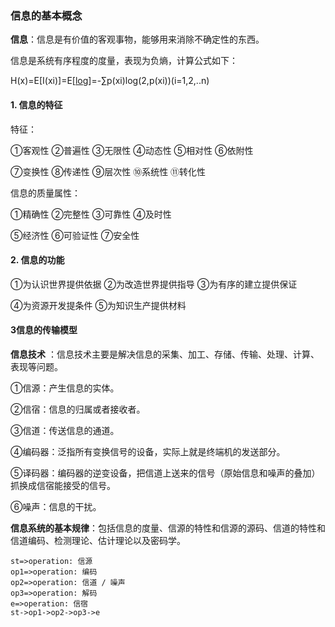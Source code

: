 ### 信息的基本概念

**信息**：信息是有价值的客观事物，能够用来消除不确定性的东西。

信息是系统有序程度的度量，表现为负熵，计算公式如下：

H(x)=E[I(xi)]=E[[log](2,1/p(xi))]=-∑p(xi)log(2,p(xi))(i=1,2,..n)



#### 1. 信息的特征

特征：

①客观性 ②普遍性 ③无限性 ④动态性 ⑤相对性 ⑥依附性

⑦变换性 ⑧传递性 ⑨层次性 ⑩系统性 ⑪转化性

信息的质量属性：

①精确性 ②完整性 ③可靠性 ④及时性 

⑤经济性 ⑥可验证性 ⑦安全性



#### 2. 信息的功能

①为认识世界提供依据 ②为改造世界提供指导 ③为有序的建立提供保证 

④为资源开发提条件 ⑤为知识生产提供材料



#### 3信息的传输模型

**信息技术** ：信息技术主要是解决信息的采集、加工、存储、传输、处理、计算、表现等问题。

①信源：产生信息的实体。

②信宿：信息的归属或者接收者。

③信道：传送信息的通道。

④编码器：泛指所有变换信号的设备，实际上就是终端机的发送部分。

⑤译码器：编码器的逆变设备，把信道上送来的信号（原始信息和噪声的叠加）抓换成信宿能接受的信号。

⑥噪声：信息的干扰。

**信息系统的基本规律**：包括信息的度量、信源的特性和信源的源码、信道的特性和信道编码、检测理论、估计理论以及密码学。

```flow
st=>operation: 信源
op1=>operation: 编码
op2=>operation: 信道 / 噪声
op3=>operation: 解码
e=>operation: 信宿
st->op1->op2->op3->e


```

